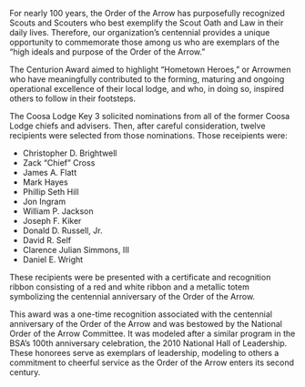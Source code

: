 For nearly 100 years, the Order of the Arrow has purposefully recognized Scouts and Scouters who best exemplify the Scout Oath and Law in their daily lives. Therefore, our organization’s centennial provides a unique opportunity to commemorate those among us who are exemplars of the “high ideals and purpose of the Order of the Arrow.”

The Centurion Award aimed to highlight “Hometown Heroes,” or Arrowmen who have meaningfully contributed to the forming, maturing and ongoing operational excellence of their local lodge, and who, in doing so, inspired others to follow in their footsteps.

The Coosa Lodge Key 3 solicited nominations from all of the former Coosa Lodge chiefs and advisers. Then, after careful consideration, twelve recipients were selected from those nominations. Those receipients were:

* Christopher D. Brightwell
* Zack “Chief” Cross
* James A. Flatt
* Mark Hayes
* Phillip Seth Hill
* Jon Ingram
* William P. Jackson
* Joseph F. Kiker
* Donald D. Russell, Jr.
* David R. Self
* Clarence Julian Simmons, III
* Daniel E. Wright

These recipients were be presented with a certificate and recognition ribbon consisting of a red and white ribbon and a metallic totem symbolizing the centennial anniversary of the Order of the Arrow.

This award was a one-time recognition associated with the centennial anniversary of the Order of the Arrow and was bestowed by the National Order of the Arrow Committee. It was modeled after a similar program in the BSA’s 100th anniversary celebration, the 2010 National Hall of Leadership. These honorees serve as exemplars of leadership, modeling to others a commitment to cheerful service as the Order of the Arrow enters its second century.
